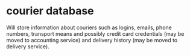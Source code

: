 # courier database

Will store information about couriers such as logins, emails, phone numbers, transport means
and possibly credit card credentials (may be moved to accounting service)
and delivery history (may be moved to delivery service).